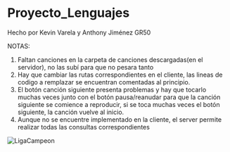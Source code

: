 # Proyecto_Lenguajes

Hecho por Kevin Varela y Anthony Jiménez GR50 

NOTAS:
1) Faltan canciones en la carpeta de canciones descargadas(en el servidor), no las subí para que no pesara tanto
2) Hay que cambiar las rutas correspondientes en el cliente, las lineas de codigo a remplazar se encuentran comentadas al principio.
3) El botón canción siguiente presenta problemas y hay que tocarlo muchas veces junto con el botón pausa/reanudar para que la canción siguiente se comience a reproducir,
si se toca muchas veces el botón siguiente, la canción vuelve al inicio.
4) Aunque no se encuentre implementado en la cliente, el server permite realizar todas las consultas correspondientes



![LigaCampeon](https://pbs.twimg.com/media/Epu45YBW4AAfaNL?format=jpg&name=medium)
